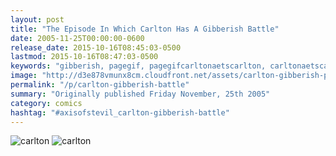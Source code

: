 ```yaml
---
layout: post
title: "The Episode In Which Carlton Has A Gibberish Battle"
date: 2005-11-25T00:00:00-0600
release_date: 2015-10-16T08:45:03-0500
lastmod: 2015-10-16T08:47:03-0500
keywords: "gibberish, pagegif, pagegifcarltonaetscarlton, carltonaetscarlton"
image: "http://d3e878vmunx8cm.cloudfront.net/assets/carlton-gibberish-page_1.gif"
permalink: "/p/carlton-gibberish-battle"
summary: "Originally published Friday November, 25th 2005"
category: comics
hashtag: "#axisofstevil_carlton-gibberish-battle"
---
```


![carlton](http://d3e878vmunx8cm.cloudfront.net/assets/carlton-gibberish-page_1.gif)
![carlton](http://d3e878vmunx8cm.cloudfront.net/assets/carlton-gibberish-page_2.gif)
